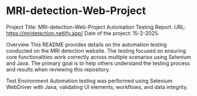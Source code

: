 # MRI-detection-Web-Project
Project Title: MRI-detection-Web-Project  Automation Testing Report.
URL: https://mridetection.netlify.app/
Date of the project:
15-2-2025.

Overview
This README provides details on the automation testing conducted on the MRI detection website. The testing focused on ensuring core functionalities work correctly across multiple scenarios using Selenium and Java. The primary goal is to help others understand the testing process and results when reviewing this repository.

Test Environment
Automation testing was performed using Selenium WebDriver with Java, validating UI elements, workflows, and data integrity.
